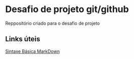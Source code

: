 # Desafio de projeto git/github
Reppositório criado para o desafio de projeto

## Links úteis
[Sintaxe Básica MarkDown](https://markdownguide.org/basic-syntax/)
